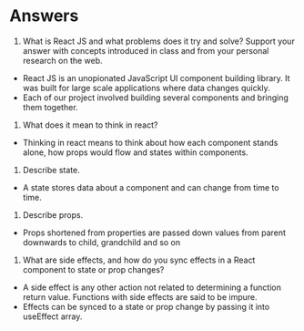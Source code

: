 # Answers

1. What is React JS and what problems does it try and solve? Support your answer with concepts introduced in class and from your personal research on the web.

- React JS is an unopionated JavaScript UI component building library. It was built for large scale applications where data changes quickly.
- Each of our project involved building several components and bringing them together.

1. What does it mean to think in react?

- Thinking in react means to think about how each component stands alone, how props would flow and states within components.


1. Describe state.

- A state stores data about a component and can change from time to time.


1. Describe props.

- Props shortened from properties are passed down values from parent downwards to child, grandchild and so on


1. What are side effects, and how do you sync effects in a React component to state or prop changes?

- A side effect is any other action not related to determining a function return value. Functions with side effects are said to be impure.
- Effects can be synced to a state or prop change by passing it into useEffect array.